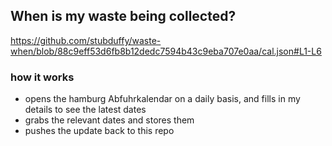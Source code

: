 ## When is my waste being collected?
  https://github.com/stubduffy/waste-when/blob/88c9eff53d6fb8b12dedc7594b43c9eba707e0aa/cal.json#L1-L6
  
  ### how it works
  - opens the hamburg Abfuhrkalendar on a daily basis, and fills in my details to see the latest dates
  - grabs the relevant dates and stores them
  - pushes the update back to this repo
  
